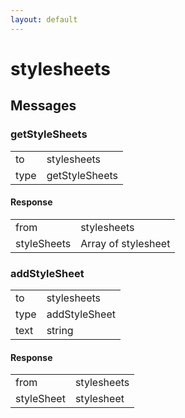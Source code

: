 ```yaml
---
layout: default
---
```


# stylesheets #

## Messages ##

### getStyleSheets ###

<table>

<tr>
<td>to</td>
<td>stylesheets</td>
</tr>

<tr>
<td>type</td>
<td>getStyleSheets</td>
</tr>

</table>

#### Response ####

<table>

<tr>
<td>from</td>
<td>stylesheets</td>
</tr>

<tr>
<td>styleSheets</td>
<td>Array of stylesheet</td>
</tr>

</table>

### addStyleSheet ###

<table>

<tr>
<td>to</td>
<td>stylesheets</td>
</tr>

<tr>
<td>type</td>
<td>addStyleSheet</td>
</tr>

<tr>
<td>text</td>
<td>string</td>
</tr>

</table>

#### Response ####

<table>

<tr>
<td>from</td>
<td>stylesheets</td>
</tr>

<tr>
<td>styleSheet</td>
<td>stylesheet</td>
</tr>

</table>
